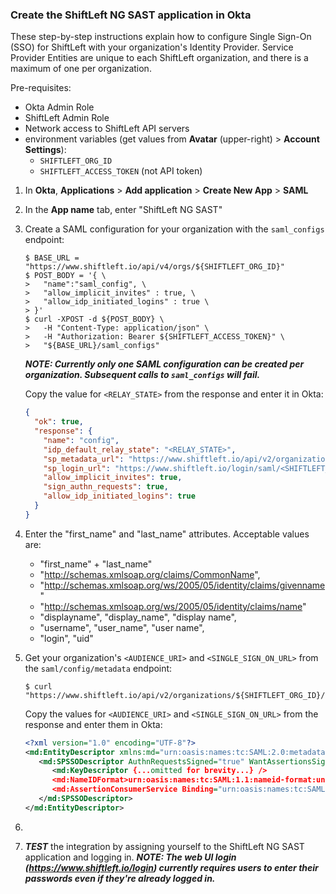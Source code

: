 ### Create the ShiftLeft NG SAST application in Okta

These step-by-step instructions explain how to configure Single Sign-On (SSO)
for ShiftLeft with your organization's Identity Provider.  Service Provider 
Entities are unique to each ShiftLeft organization, and there is a maximum of
one per organization.

Pre-requisites:
- Okta Admin Role
- ShiftLeft Admin Role
- Network access to ShiftLeft API servers
- environment variables (get values from **Avatar** (upper-right) > **Account Settings**):
  - `SHIFTLEFT_ORG_ID`
  - `SHIFTLEFT_ACCESS_TOKEN` (not API token)

1. In **Okta**, **Applications** > **Add application** > **Create New App** > **SAML**

2. In the **App name** tab, enter "ShiftLeft NG SAST"

3. Create a SAML configuration for your organization with the `saml_configs`
   endpoint:

   ```shell
   $ BASE_URL = "https://www.shiftleft.io/api/v4/orgs/${SHIFTLEFT_ORG_ID}"
   $ POST_BODY = '{ \
   >   "name":"saml_config", \
   >   "allow_implicit_invites" : true, \
   >   "allow_idp_initiated_logins" : true \
   > }'
   $ curl -XPOST -d ${POST_BODY} \
   >   -H "Content-Type: application/json" \
   >   -H "Authorization: Bearer ${SHIFTLEFT_ACCESS_TOKEN}" \
   >   "${BASE_URL}/saml_configs"
   ```
   **_NOTE: Currently only one SAML configuration can be created per
   organization.  Subsequent calls to `saml_configs` will fail._**

   Copy the value for `<RELAY_STATE>` from the response and enter it in Okta:

   ```json
   {
     "ok": true,
     "response": {
       "name": "config",
       "idp_default_relay_state": "<RELAY_STATE>",
       "sp_metadata_url": "https://www.shiftleft.io/api/v2/organizations/<SHIFTLEFT_ORG_ID>/saml/config/metadata",
       "sp_login_url": "https://www.shiftleft.io/login/saml/<SHIFTLEFT_ORG_ID>/config",
       "allow_implicit_invites": true,
       "sign_authn_requests": true,
       "allow_idp_initiated_logins": true
     }
   }
   ```

4. Enter the "first_name" and "last_name" attributes.  Acceptable values are:
   - "first_name" + "last_name"
   - "http://schemas.xmlsoap.org/claims/CommonName",
   - "http://schemas.xmlsoap.org/ws/2005/05/identity/claims/givenname"
   - "http://schemas.xmlsoap.org/ws/2005/05/identity/claims/name"
   - "displayname", "display_name", "display name",
   - "username", "user_name", "user name",
   - "login", "uid"

5. Get your organization's `<AUDIENCE_URI>` and `<SINGLE_SIGN_ON_URL>` from
   the `saml/config/metadata` endpoint:
   ```shell
   $ curl "https://www.shiftleft.io/api/v2/organizations/${SHIFTLEFT_ORG_ID}/saml/config/metadata"
   ```
   Copy the values for `<AUDIENCE_URI>` and `<SINGLE_SIGN_ON_URL>` from the
   response and enter them in Okta:
   ```xml
   <?xml version="1.0" encoding="UTF-8"?>
   <md:EntityDescriptor xmlns:md="urn:oasis:names:tc:SAML:2.0:metadata" entityID="<AUDIENCE_URI>">
      <md:SPSSODescriptor AuthnRequestsSigned="true" WantAssertionsSigned="true" protocolSupportEnumeration="urn:oasis:names:tc:SAML:2.0:protocol">
         <md:KeyDescriptor {...omitted for brevity...} />
         <md:NameIDFormat>urn:oasis:names:tc:SAML:1.1:nameid-format:unspecified</md:NameIDFormat>
         <md:AssertionConsumerService Binding="urn:oasis:names:tc:SAML:2.0:bindings:HTTP-POST" Location="<SINGLE_SIGN_ON_URL>" index="0" isDefault="true" />
      </md:SPSSODescriptor>
   </md:EntityDescriptor>
   ```

6. 
6. **_TEST_** the integration by assigning yourself to the ShiftLeft NG SAST application and logging in.
   **_NOTE: The web UI login (https://www.shiftleft.io/login) currently requires users to enter their passwords even if they're already logged in._** 
